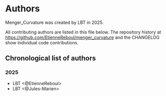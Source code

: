 # Authors

Menger_Curvature was created by LBT in 2025.

All contributing authors are listed in this file below.
The repository history at <https://github.com/EtienneReboul/menger_curvature>
and the CHANGELOG show individual code contributions.

## Chronological list of authors

<!--
The rules for this file:
  * Authors are sorted chronologically, earliest to latest
  * Please format it each entry as "Preferred name <GitHub username>"
  * Your preferred name is whatever you wish to go by --
    it does *not* have to be your legal name!
  * Please start a new section for each new year
  * Don't ever delete anything
-->

### 2025

- LBT <@EtienneReboul>
- LBT <@Jules-Marien>
